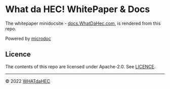 # What da HEC! WhitePaper & Docs

The whitepaper minidocsite - [docs.WhatDaHec.com](https://docs.whatdahec.com), is rendered from this repo.

Powered by [microdoc](https://microdoc.js.org/)

## Licence

The contents of this repo are licensed under Apache-2.0. See [LICENCE](https://github.com/WHATdaHEC/WHATdaHEC/blob/master/LICENSE).

-----

© 2022 [WHATdaHEC](https://WHATdaHEC.com)